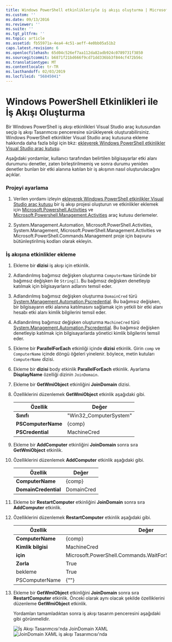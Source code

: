 ```yaml
---
title: Windows PowerShell etkinlikleriyle iş akışı oluşturma | Microsoft Docs
ms.custom: ''
ms.date: 09/13/2016
ms.reviewer: ''
ms.suite: ''
ms.tgt_pltfrm: ''
ms.topic: article
ms.assetid: fb55971a-4ea4-4c51-aeff-4e0bb05a51b2
caps.latest.revision: 6
ms.openlocfilehash: 65d04c526ef7aa112da82adb924c0789731f3850
ms.sourcegitcommit: b6871f21bd666f9cd71dd336bb3f844cf472b56c
ms.translationtype: MT
ms.contentlocale: tr-TR
ms.lasthandoff: 02/03/2019
ms.locfileid: "56845041"
---
```

# <a name="creating-a-workflow-with-windows-powershell-activities"></a>Windows PowerShell Etkinlikleri ile İş Akışı Oluşturma

Bir Windows PowerShell iş akışı etkinlikleri Visual Studio araç kutusundan seçip iş akışı Tasarımcısı penceresine sürükleyerek oluşturabilirsiniz. Windows PowerShell etkinlikler Visual Studio araç kutusuna ekleme hakkında daha fazla bilgi için bkz: [ekleyerek Windows PowerShell etkinlikler Visual Studio araç kutusu](./adding-windows-powershell-activities-to-the-visual-studio-toolbox.md).

Aşağıdaki yordamlar, kullanıcı tarafından belirtilen bilgisayarlar etki alanı durumunu denetler, zaten birleştirilmemiş ve sonra durumu yeniden denetler bunları bir etki alanına katılan bir iş akışının nasıl oluşturulacağını açıklar.

### <a name="setting-up-the-project"></a>Projeyi ayarlama

1. Verilen yordamı izleyin [ekleyerek Windows PowerShell etkinlikler Visual Studio araç kutusu](./adding-windows-powershell-activities-to-the-visual-studio-toolbox.md) bir iş akışı projesi oluşturun ve etkinlikler eklemek için [Microsoft.Powershell.Activities](/dotnet/api/Microsoft.PowerShell.Activities) ve [ Microsoft.Powershell.Management.Activities](/dotnet/api/Microsoft.PowerShell.Management.Activities) araç kutusu derlemeler.

2. System.Management.Automation, Microsoft.PowerShell.Activities, System.Management, Microsoft.PowerShell.Management.Activities ve Microsoft.PowerShell.Commands.Management proje için başvuru bütünleştirilmiş kodları olarak ekleyin.

### <a name="adding-activities-to-the-workflow"></a>İş akışına etkinlikler ekleme

1. Ekleme bir **dizisi** iş akışı için etkinlik.

2. Adlandırılmış bağımsız değişken oluşturma `ComputerName` türünde bir bağımsız değişken ile `String[]`. Bu bağımsız değişken denetleyip katılmak için bilgisayarların adlarını temsil eder.

3. Adlandırılmış bağımsız değişken oluşturma `DomainCred` türü [System.Management.Automation.Pscredential](/dotnet/api/System.Management.Automation.PSCredential). Bu bağımsız değişken, bir bilgisayarın etki alanına katılmasını sağlamak için yetkili bir etki alanı hesabı etki alanı kimlik bilgilerini temsil eder.

4. Adlandırılmış bağımsız değişken oluşturma `MachineCred` türü [System.Management.Automation.Pscredential](/dotnet/api/System.Management.Automation.PSCredential). Bu bağımsız değişken denetleyip katılmak için bilgisayarlarda yönetici kimlik bilgilerini temsil eder.

5. Ekleme bir **ParallelForEach** etkinliği içinde **dizisi** etkinlik. Girin `comp` ve `ComputerName` içinde döngü öğeleri yinelenir. böylece, metin kutuları `ComputerName` dizisi.

6. Ekleme bir **dizisi** body etkinlik **ParallelForEach** etkinlik. Ayarlama **DisplayName** özelliği dizinin `JoinDomain`.

7. Ekleme bir **GetWmiObject** etkinliğini **JoinDomain** dizisi.

8. Özelliklerini düzenlemek **GetWmiObject** etkinlik aşağıdaki gibi.

   |Özellik|Değer|
   |--------------|-----------|
   |**Sınıfı**|"Win32_ComputerSystem"|
   |**PSComputerName**|{comp}|
   |**PSCredential**|MachineCred|

9. Ekleme bir **AddComputer** etkinliğini **JoinDomain** sonra sıra **GetWmiObject** etkinlik.

10. Özelliklerini düzenlemek **AddComputer** etkinlik aşağıdaki gibi.

    |Özellik|Değer|
    |--------------|-----------|
    |**ComputerName**|{comp}|
    |**DomainCredential**|DomainCred|

11. Ekleme bir **RestartComputer** etkinliğini **JoinDomain** sonra sıra **AddComputer** etkinlik.

12. Özelliklerini düzenlemek **RestartComputer** etkinlik aşağıdaki gibi.

    |Özellik|Değer|
    |--------------|-----------|
    |**ComputerName**|{comp}|
    |**Kimlik bilgisi**|MachineCred|
    |**için**|Microsoft.PowerShell.Commands.WaitForServiceTypes.PowerShell|
    |**Zorla**|True|
    |bekleme|True|
    |PSComputerName|{""}|

13. Ekleme bir **GetWmiObject** etkinliğini **JoinDomain** sonra sıra **RestartComputer** etkinlik. Önceki olarak aynı olacak şekilde özelliklerini düzenleme **GetWmiObject** etkinlik.

    Yordamları tamamladıktan sonra iş akışı tasarım penceresini aşağıdaki gibi görünmelidir.

    ![İş Akışı Tasarımcısı'nda JoinDomain XAML](../media/joindomainworkflow.png)
    ![JoinDomain XAML iş akışı Tasarımcısı'nda](../media/joindomainworkflow.png "JoinDomainWorkflow")